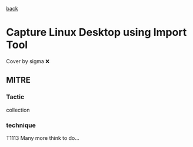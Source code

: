 [back](../index.md)
# Capture Linux Desktop using Import Tool
Cover by sigma :x: 
## MITRE
### Tactic
collection
### technique
T1113
Many more think to do...
